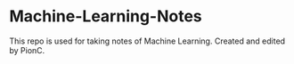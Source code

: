 # Machine-Learning-Notes
This repo is used for taking notes of Machine Learning.
Created and edited by PionC.
